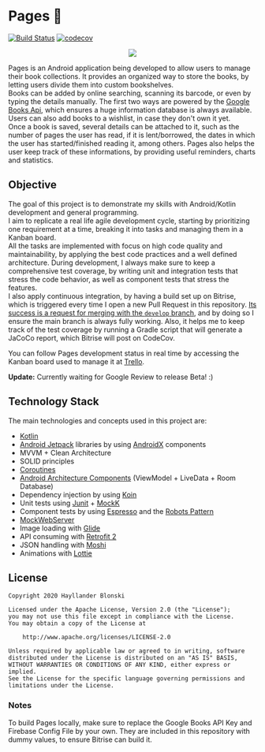 # Pages 📖 

[![Build Status](https://app.bitrise.io/app/251f57924f3db10e/status.svg?token=WuXGBaE6kGS_s1iuh9e2Kg&branch=develop)](https://app.bitrise.io/app/251f57924f3db10e) [![codecov](https://codecov.io/gh/hblonski/pages/branch/develop/graph/badge.svg?token=B0Y7D65FLL)](https://codecov.io/gh/hblonski/pages)

<p align="center"><img src="https://ch3302files.storage.live.com/y4mZNn-dm_YMpaSHAUL_2UJPmYSdI09ZNYYrtfVr2H3cgOCkoa1eglvIjQDCcAGltMs9mxi6BfMl05iBR3Ali2y8tOKu-LHg4QzYdZA7a3VMF7_IYb3wh2TzZffIp9xOZ-fLn09mBuJ0lv_evoQfTZBmvQMkIIP5m-HDiltTsFxxHoU27qBMl6jjBhThaxOhCrU?width=120&height=120&cropmode=none" /></p>

Pages is an Android application being developed to allow users to manage their book collections. It provides an organized way to store the books, by letting users divide them into custom bookshelves.  
Books can be added by online searching, scanning its barcode, or even by typing the details manually. The first two ways are powered by the [Google Books Api](https://developers.google.com/books), which ensures a huge information database is always available. Users can also add books to a wishlist, in case they don't own it yet.  
Once a book is saved, several details can be attached to it, such as the number of pages the user has read, if it is lent/borrowed, the dates in which the user has started/finished reading it, among others. Pages also helps the user keep track of these informations, by providing useful reminders, charts and statistics.

## Objective

The goal of this project is to demonstrate my skills with Android/Kotlin development and general programming.  
I aim to replicate a real life agile development cycle, starting by prioritizing one requirement at a time, breaking it into tasks and managing them in a Kanban board.  
All the tasks are implemented with focus on high code quality and maintainability, by applying the best code practices and a well defined architecture. During development, I always make sure to keep a comprehensive test coverage, by writing unit and integration tests that stress the code behavior, as well as component tests that stress the features.  
I also apply continuous integration, by having a build set up on Bitrise, which is triggered every time I open a new Pull Request in this repository. [Its success is a request for merging with the ```develop``` branch](https://docs.github.com/en/github/administering-a-repository/configuring-protected-branches), and by doing so I ensure the main branch is always fully working. Also, it helps me to keep track of the test coverage by running a Gradle script that will generate a JaCoCo report, which Bitrise will post on CodeCov.

You can follow Pages development status in real time by accessing the Kanban board used to manage it at [Trello](https://trello.com/b/1vUhxx3X/pages).

<b>Update:</b> Currently waiting for Google Review to release Beta! :)

## Technology Stack

The main technologies and concepts used in this project are:

- [Kotlin](https://kotlinlang.org/)
- [Android Jetpack](https://developer.android.com/jetpack) libraries by using [AndroidX](https://developer.android.com/jetpack/androidx) components
- MVVM + Clean Architecture
- SOLID principles
- [Coroutines](https://kotlinlang.org/docs/reference/coroutines-overview.html)
- [Android Architecture Components](https://developer.android.com/topic/libraries/architecture) (ViewModel + LiveData + Room Database)
- Dependency injection by using [Koin](https://insert-koin.io/)
- Unit tests using [Junit](https://junit.org/junit4/) + [MockK](https://mockk.io/)
- Component tests by using [Espresso](https://developer.android.com/training/testing/espresso) and the [Robots Pattern](https://jakewharton.com/testing-robots/)
- [MockWebServer](https://github.com/square/okhttp/tree/master/mockwebserver)
- Image loading with [Glide](https://github.com/bumptech/glide)
- API consuming with [Retrofit 2](https://square.github.io/retrofit/)
- JSON handling with [Moshi](https://github.com/square/moshi)
- Animations with [Lottie](https://airbnb.design/lottie/)

## License
```
Copyright 2020 Hayllander Blonski

Licensed under the Apache License, Version 2.0 (the "License");
you may not use this file except in compliance with the License.
You may obtain a copy of the License at

    http://www.apache.org/licenses/LICENSE-2.0

Unless required by applicable law or agreed to in writing, software
distributed under the License is distributed on an "AS IS" BASIS,
WITHOUT WARRANTIES OR CONDITIONS OF ANY KIND, either express or implied.
See the License for the specific language governing permissions and
limitations under the License.
```

### Notes

To build Pages locally, make sure to replace the Google Books API Key and Firebase Config File by your own. They are included in this repository with dummy values, to ensure Bitrise can build it.
